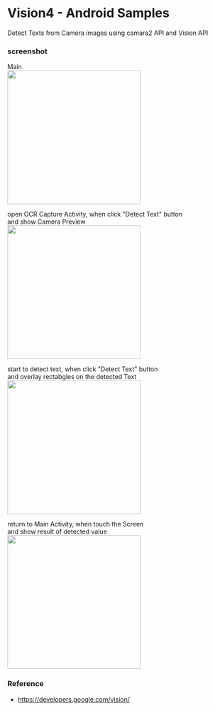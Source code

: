 Vision4 - Android Samples
===============

Detect Texts from Camera images using  camara2 API and Vision API <br/>

### screenshot <br/>
Main <br/>
<image src="https://raw.githubusercontent.com/ohwada/Android_Samples/master/Vision4/screenshot/vision4_main.png" width="300" /><br/>

open OCR Capture Activity, when click "Detect Text" button <br/>
and show Camera Preview<br/>
<image src="https://raw.githubusercontent.com/ohwada/Android_Samples/master/Vision4/screenshot/vision4_preview.png" width="300" /><br/>

start to detect text, when click "Detect Text" button <br/>
and overlay rectabgles on the detected Text <br/>
<image src="https://raw.githubusercontent.com/ohwada/Android_Samples/master/Vision3/screenshot/vision4_detect.png" width="300" /><br/>

return to Main Activity, when touch the Screen <br/>
and show result of detected value <br/>
<image src="https://raw.githubusercontent.com/ohwada/Android_Samples/master/Vision4/screenshot/vision4_main_result.png" width="300" /><br/>


### Reference <br/>
- https://developers.google.com/vision/
